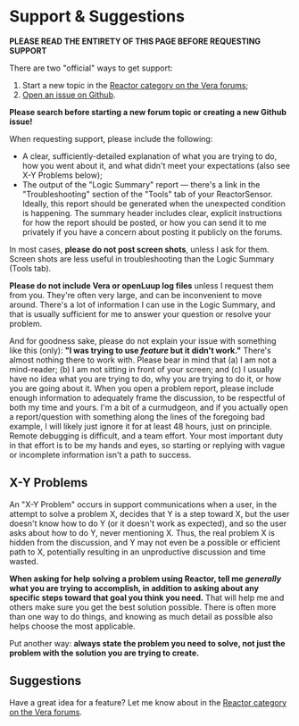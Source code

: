 # Support & Suggestions

**PLEASE READ THE ENTIRETY OF THIS PAGE BEFORE REQUESTING SUPPORT**

There are two "official" ways to get support:

1. Start a new topic in the [Reactor category on the Vera forums](https://community.getvera.com/c/plugins-amp-plugin-development/reactor);
2. [Open an issue on Github](https://github.com/toggledbits/Reactor/issues).

**Please search before starting a new forum topic or creating a new Github issue!**

When requesting support, please include the following:

* A clear, sufficiently-detailed explanation of what you are trying to do, how you went about it, and what didn't meet your expectations (also see X-Y Problems below);
* The output of the "Logic Summary" report &mdash; there's a link in the "Troubleshooting" section of the "Tools" tab of your ReactorSensor. Ideally, this report should be generated when the unexpected condition is happening. The summary header includes clear, explicit instructions for how the report should be posted, or how you can send it to me privately if you have a concern about posting it publicly on the forums.

In most cases, **please do not post screen shots**, unless I ask for them. Screen shots are less useful in troubleshooting than the Logic Summary (Tools tab).

**Please do not include Vera or openLuup log files** unless I request them from you. They're often very large, and can be inconvenient to move around. There's a lot of information I can use in the Logic Summary, and that is usually sufficient for me to answer your question or resolve your problem.

And for goodness sake, please do not explain your issue with something like this (only): **"I was trying to use *feature* but it didn't work."** There's almost nothing there to work with. Please bear in mind that (a) I am not a mind-reader; (b) I am not sitting in front of your screen; and (c) I usually have no idea what you are trying to do, why you are trying to do it, or how you are going about it. When you open a problem report, please include enough information to adequately frame the discussion, to be respectful of both my time and yours. I'm a bit of a curmudgeon, and if you actually open a report/question with something along the lines of the foregoing bad example, I will likely just ignore it for at least 48 hours, just on principle. Remote debugging is difficult, and a team effort. Your most important duty in that effort is to be my hands and eyes, so starting or replying with vague or incomplete information isn't a path to success.

## X-Y Problems

An "X-Y Problem" occurs in support communications when a user, in the attempt to solve a problem X, decides that Y is a step toward X, but the user doesn't know how to do Y (or it doesn't work as expected), and so the user asks about how to do Y, never mentioning X. Thus, the real problem X is hidden from the discussion, and Y may not even be a possible or efficient path to X, potentially resulting in an unproductive discussion and time wasted.

**When asking for help solving a problem using Reactor, tell me _generally_ what you are trying to accomplish, in addition to asking about any specific steps toward that goal you think you need.** That will help me and others make sure you get the best solution possible. There is often more than one way to do things, and knowing as much detail as possible also helps choose the most applicable.

Put another way: **always state the problem you need to solve, not just the problem with the solution you are trying to create.**

## Suggestions

Have a great idea for a feature? Let me know about in the [Reactor category on the Vera forums](https://community.getvera.com/c/plugins-amp-plugin-development/reactor).